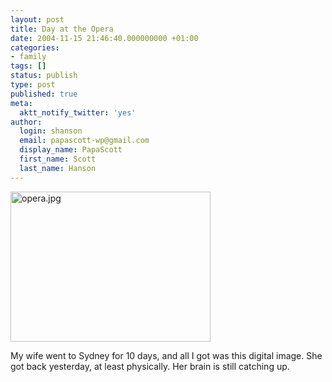 ```yaml
---
layout: post
title: Day at the Opera
date: 2004-11-15 21:46:40.000000000 +01:00
categories:
- family
tags: []
status: publish
type: post
published: true
meta:
  aktt_notify_twitter: 'yes'
author:
  login: shanson
  email: papascott-wp@gmail.com
  display_name: PapaScott
  first_name: Scott
  last_name: Hanson
---
```

<p><img src="https://res.cloudinary.com/papascott/image/upload/wordpress/wp-content/uploads/2004/11/opera.jpg" border="0" height="240" width="320" alt="opera.jpg" /></p>
<p>My wife went to Sydney for 10 days, and all I got was this digital image. She got back yesterday, at least physically. Her brain is still catching up.</p>
